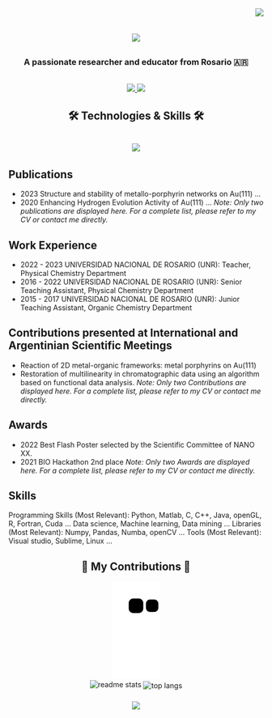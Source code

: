 <img align="right" src="https://visitor-badge.laobi.icu/badge?page_id=jmlombardi.jmlombardi" />

<h1 align="center">
    <img src="https://readme-typing-svg.herokuapp.com/?font=Righteous&size=35&center=true&vCenter=true&width=500&height=70&duration=4000&lines=Hello+World!+👋;+I'm+Juan+Manuel+Lombardi!;" />
</h1>

<h3 align="center">A passionate researcher and educator from Rosario 🇦🇷</h3>
<br/>

<div align="center"> 
  <a href="mailto:jmlombardi@email.com">
    <img src="https://img.shields.io/badge/Gmail-333333?style=for-the-badge&logo=gmail&logoColor=red" />
  </a>
  <a href="https://linkedin.com/in/juan-manuel-lombardi" target="_blank">
    <img src="https://img.shields.io/badge/LinkedIn-0077B5?style=for-the-badge&logo=linkedin&logoColor=white" target="_blank" />
  </a>
</div>

<h2 align="center">🛠️ Technologies & Skills 🛠️</h2>
<br/>
<div align="center">
    <img src="https://skillicons.dev/icons?i=python,r,javascript,java,c,vscode,git" />
</div>

## Publications 
- 2023 Structure and stability of metallo-porphyrin networks on Au(111) ...
- 2020 Enhancing Hydrogen Evolution Activity of Au(111) ...
_Note: Only two publications are displayed here. For a complete list, please refer to my CV or contact me directly._

## Work Experience
- 2022 - 2023 UNIVERSIDAD NACIONAL DE ROSARIO (UNR): Teacher, Physical Chemistry Department
- 2016 - 2022 UNIVERSIDAD NACIONAL DE ROSARIO (UNR): Senior Teaching Assistant, Physical Chemistry Department
- 2015 - 2017 UNIVERSIDAD NACIONAL DE ROSARIO (UNR): Junior Teaching Assistant, Organic Chemistry Department

## Contributions presented at International and Argentinian Scientific Meetings
- Reaction of 2D metal-organic frameworks: metal porphyrins on Au(111)
- Restoration of multilinearity in chromatographic data using an algorithm based on functional data analysis.
_Note: Only two Contributions are displayed here. For a complete list, please refer to my CV or contact me directly._

## Awards
- 2022 Best Flash Poster selected by the Scientific Committee of NANO XX.
- 2021 BIO Hackathon 2nd place
_Note: Only two Awards are displayed here. For a complete list, please refer to my CV or contact me directly._

## Skills
Programming Skills (Most Relevant): Python, Matlab, C, C++, Java, openGL, R, Fortran, Cuda ...
Data science, Machine learning, Data mining ...
Libraries (Most Relevant): Numpy, Pandas, Numba, openCV ...
Tools (Most Relevant): Visual studio, Sublime, Linux ...

<div align="center">
  <h2>🌟 My Contributions 🌟</h2>
  <img alt="snake eating my contributions" src="https://raw.githubusercontent.com/AkarisDimitry/AkarisDimitry/output/github-contribution-grid-snake.svg" />
</div>

<div align=center>
  <img width=390 src="https://github-readme-stats.vercel.app/api?username=AkarisDimitry&count_private=true&show_icons=true&theme=react&border_radius=10" alt="readme stats" />
  <img width=325 align="center" src="https://github-readme-stats.vercel.app/api/top-langs/?username=AkarisDimitry&hide=HTML&langs_count=8&layout=compact&theme=react&border_radius=10" alt="top langs" />
</div>

<h3 align="center">
    <img src="https://readme-typing-svg.herokuapp.com/?font=Righteous&size=25&center=true&vCenter=true&width=500&height=70&duration=4000&lines=Thank+you+for+stopping+by!+✌️;Feel+free+to+reach+out+on+LinkedIn!;Always+open+for+collaborations+and+discussions.">
</h3>
